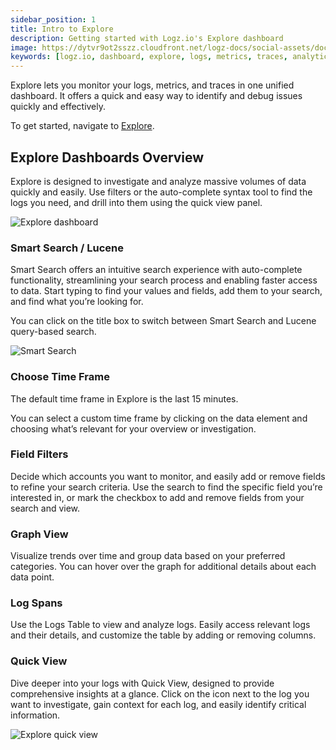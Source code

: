 ```yaml
---
sidebar_position: 1
title: Intro to Explore
description: Getting started with Logz.io's Explore dashboard
image: https://dytvr9ot2sszz.cloudfront.net/logz-docs/social-assets/docs-social.jpg
keywords: [logz.io, dashboard, explore, logs, metrics, traces, analytics, log analysis, observability]
---
```


Explore lets you monitor your logs, metrics, and traces in one unified dashboard. It offers a quick and easy way to identify and debug issues quickly and effectively.

To get started, navigate to [Explore](https://app.logz.io/).


## Explore Dashboards Overview

Explore is designed to investigate and analyze massive volumes of data quickly and easily. Use filters or the auto-complete syntax tool to find the logs you need, and drill into them using the quick view panel.

![Explore dashboard](https://dytvr9ot2sszz.cloudfront.net/logz-docs/explore-dashboard/explore-with-numbers.png)

### Smart Search / Lucene

Smart Search offers an intuitive search experience with auto-complete functionality, streamlining your search process and enabling faster access to data. Start typing to find your values and fields, add them to your search, and find what you’re looking for.

You can click on the title box to switch between Smart Search and Lucene query-based search.

![Smart Search](https://dytvr9ot2sszz.cloudfront.net/logz-docs/explore-dashboard/smart-search-bar.png)

### Choose Time Frame

The default time frame in Explore is the last 15 minutes.

You can select a custom time frame by clicking on the data element and choosing what’s relevant for your overview or investigation.

### Field Filters

Decide which accounts you want to monitor, and easily add or remove fields to refine your search criteria. Use the search to find the specific field you’re interested in, or mark the checkbox to add and remove fields from your search and view. 

### Graph View

Visualize trends over time and group data based on your preferred categories. You can hover over the graph for additional details about each data point.

### Log Spans

Use the Logs Table to view and analyze logs. Easily access relevant logs and their details, and customize the table by adding or removing columns.

### Quick View

Dive deeper into your logs with Quick View, designed to provide comprehensive insights at a glance. Click on the icon next to the log you want to investigate, gain context for each log, and easily identify critical information. 

![Explore quick view](https://dytvr9ot2sszz.cloudfront.net/logz-docs/explore-dashboard/quick-view-explore.png)